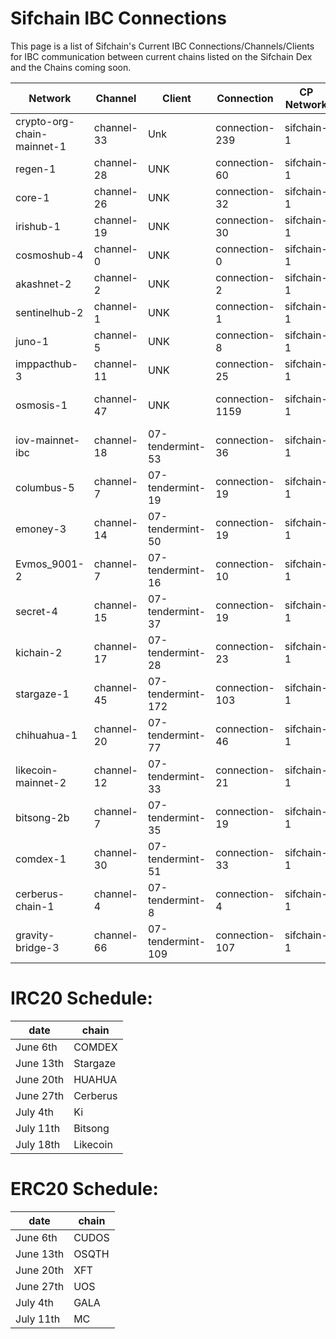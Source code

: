 # Sifchain IBC Connections

This page is a list of Sifchain's Current IBC Connections/Channels/Clients for IBC communication between current chains listed on the Sifchain Dex and the Chains coming soon.

| Network | Channel | Client | Connection | CP Network | CP Channel | CP Client | CP Connection
| --- | --- | --- | --- | --- | --- | --- | --- |
| crypto-org-chain-mainnet-1 | channel-33 | Unk | connection-239 | sifchain-1 | channel-9 | UNK | connection-10 |
| regen-1 | channel-28 | UNK | connection-60 | sifchain-1 | channel-10 | UNK | connection-13 |
| core-1 | channel-26 | UNK | connection-32 | sifchain-1 | channel-7 | UNK | connection-8 |
| irishub-1 | channel-19 | UNK | connection-30 | sifchain-1 | channel-8 | UNK | connection-9 |
| cosmoshub-4 | channel-0 | UNK | connection-0 | sifchain-1 | channel-192 | UNK | connection-347 |
| akashnet-2 | channel-2 | UNK | connection-2 | sifchain-1 | channel-24 | UNK | connection-36 |
| sentinelhub-2 | channel-1 | UNK | connection-1 | sifchain-1 | channel-36 | UNK | connection-58 |
| juno-1 | channel-5 | UNK | connection-8 | sifchain-1 | channel-14 | UNK | connection-17 |
| imppacthub-3 | channel-11 | UNK | connection-25 | sifchain-1 | channel-15 | UNK | connection-18 |
| osmosis-1 | channel-47 | UNK | connection-1159 | sifchain-1 | channel-17 | 07-tendermint-41 | connection-20 |
| iov-mainnet-ibc | channel-18 | 07-tendermint-53 | connection-36 | sifchain-1 | channel-54 | 07-tendermint-107 | connection-68 |
| columbus-5 | channel-7 | 07-tendermint-19 | connection-19 | sifchain-1 | channel-18 | 07-tendermint-42 | connection-21 |
| emoney-3 | channel-14 | 07-tendermint-50 | connection-19 | sifchain-1 | channel-19 | 07-tendermint-43 | connection-22 |
| Evmos_9001-2 | channel-7 | 07-tendermint-16 | connection-10 | sifchain-1 | channel-55 | 07-tendermint-112 | connection-69 |
| secret-4 | channel-15 | 07-tendermint-37 | connection-19 | sifchain-1 | channel-65 | 07-tendermint-171 | connection-98 |
| kichain-2 | channel-17 | 07-tendermint-28 | connection-23 | sifchain-1 | channel-56 | 07-tendermint-113 | connection-70 |
| stargaze-1 | channel-45 | 07-tendermint-172 | connection-103 | sifchain-1 | channel-71 | 07-tendermint-181 | connection-104 |
| chihuahua-1 | channel-20 | 07-tendermint-77 | connection-46 | sifchain-1 | channel-58 | 07-tendermint-118 | connection-73 |
| likecoin-mainnet-2 | channel-12 | 07-tendermint-33 | connection-21 | sifchain-1 | channel-59 | 07-tendermint-121 | connection-74 |
| bitsong-2b | channel-7 | 07-tendermint-35 | connection-19 | sifchain-1 | channel-62 | 07-tendermint-143 | connection-90 |
| comdex-1 | channel-30 | 07-tendermint-51 | connection-33 | sifchain-1 | channel-72 | 07-tendermint-182 | connection-105 |
| cerberus-chain-1 | channel-4 | 07-tendermint-8 | connection-4 | sifchain-1 | channel-63 | 07-tendermint-145 | connection-92 |
| gravity-bridge-3 | channel-66 | 07-tendermint-109 | connection-107 | sifchain-1 | channel-60 | 07-tendermint-122 | connection-75 |



# IRC20 Schedule:
| date | chain |
| --- | --- |
| June 6th | COMDEX |
| June 13th | Stargaze |
| June 20th | HUAHUA |
| June 27th | Cerberus |
| July 4th | Ki |
| July 11th | Bitsong |
| July 18th | Likecoin |



# ERC20 Schedule:
| date | chain |
| --- | --- |
| June 6th | CUDOS |
| June 13th | OSQTH |
| June 20th | XFT |
| June 27th | UOS |
| July 4th | GALA |
| July 11th | MC |